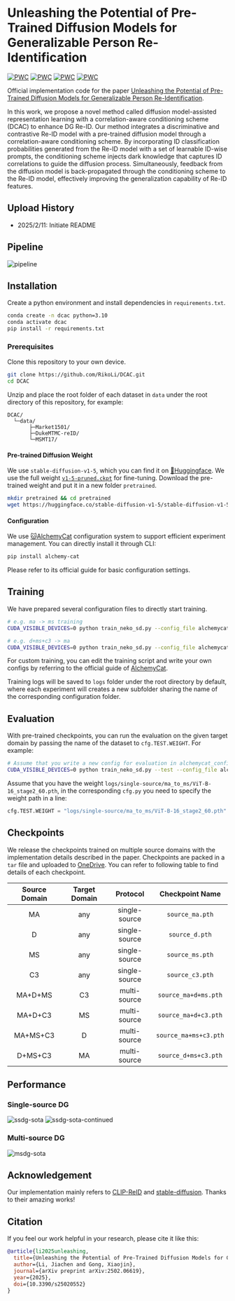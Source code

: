 # Unleashing the Potential of Pre-Trained Diffusion Models for Generalizable Person Re-Identification

[![PWC](https://img.shields.io/endpoint.svg?url=https://paperswithcode.com/badge/unleashing-the-potential-of-pre-trained/generalizable-person-re-identification-on-21)](https://paperswithcode.com/sota/generalizable-person-re-identification-on-21?p=unleashing-the-potential-of-pre-trained)
[![PWC](https://img.shields.io/endpoint.svg?url=https://paperswithcode.com/badge/unleashing-the-potential-of-pre-trained/generalizable-person-re-identification-on-23)](https://paperswithcode.com/sota/generalizable-person-re-identification-on-23?p=unleashing-the-potential-of-pre-trained)
[![PWC](https://img.shields.io/endpoint.svg?url=https://paperswithcode.com/badge/unleashing-the-potential-of-pre-trained/generalizable-person-re-identification-on-22)](https://paperswithcode.com/sota/generalizable-person-re-identification-on-22?p=unleashing-the-potential-of-pre-trained)
[![PWC](https://img.shields.io/endpoint.svg?url=https://paperswithcode.com/badge/unleashing-the-potential-of-pre-trained/generalizable-person-re-identification-on-20)](https://paperswithcode.com/sota/generalizable-person-re-identification-on-20?p=unleashing-the-potential-of-pre-trained)


Official implementation code for the paper [Unleashing the Potential of Pre-Trained Diffusion Models for Generalizable Person Re-Identification](todo).

In this work, we propose a novel method called diffusion model-assisted representation learning with a correlation-aware conditioning scheme (DCAC) to enhance DG Re-ID. Our method integrates a discriminative and contrastive Re-ID model with a pre-trained diffusion model through a correlation-aware conditioning scheme. By incorporating ID classification probabilities generated from the Re-ID model with a set of learnable ID-wise prompts, the conditioning scheme injects dark knowledge that captures ID correlations to guide the diffusion process. Simultaneously, feedback from the diffusion model is back-propagated through the conditioning scheme to the Re-ID model, effectively improving the generalization capability of Re-ID features.

## Upload History

- 2025/2/11: Initiate README

## Pipeline

![pipeline](assets/pipeline.png)

## Installation

Create a python environment and install dependencies in `requirements.txt`.

```bash
conda create -n dcac python=3.10
conda activate dcac
pip install -r requirements.txt
```

### Prerequisites

Clone this repository to your own device.

```bash
git clone https://github.com/RikoLi/DCAC.git
cd DCAC
```

Unzip and place the root folder of each dataset in `data` under the root directory of this repository, for example:

```
DCAC/
  └─data/
       ├─Market1501/
       ├─DukeMTMC-reID/
       └─MSMT17/
```

#### Pre-trained Diffusion Weight

We use `stable-diffusion-v1-5`, which you can find it on [🤗Huggingface](https://huggingface.co/stable-diffusion-v1-5/stable-diffusion-v1-5). We use the full weight [`v1-5-pruned.ckpt`](https://huggingface.co/stable-diffusion-v1-5/stable-diffusion-v1-5/blob/main/v1-5-pruned.ckpt) for fine-tuning. Download the pre-trained weight and put it in a new folder `pretrained`.

```bash
mkdir pretrained && cd pretrained
wget https://huggingface.co/stable-diffusion-v1-5/stable-diffusion-v1-5/blob/main/v1-5-pruned.ckpt
```

#### Configuration

We use [:cat:AlchemyCat](https://github.com/HAL-42/AlchemyCat) configuration system to support efficient experiment management. You can directly install it through CLI:

```bash
pip install alchemy-cat
```

Please refer to its official guide for basic configuration settings.

## Training

We have prepared several configuration files to directly start training.

```bash
# e.g. ma -> ms training
CUDA_VISIBLE_DEVICES=0 python train_neko_sd.py --config_file alchemycat_configs/single-source/ma_to_ms/cfg.py

# e.g. d+ms+c3 -> ma
CUDA_VISIBLE_DEVICES=0 python train_neko_sd.py --config_file alchemycat_configs/multi-source/d+ms+c3_to_ma/cfg.py
```

For custom training, you can edit the training script and write your own configs by referring to the official guide of [AlchemyCat](https://github.com/HAL-42/AlchemyCat).

Training logs will be saved to `logs` folder under the root directory by default, where each experiment will creates a new subfolder sharing the name of the corresponding configuration folder.

## Evaluation

With pre-trained checkpoints, you can run the evaluation on the given target domain by passing the name of the dataset to `cfg.TEST.WEIGHT`. For example:

```bash
# Assume that you write a new config for evaluation in alchemycat_configs/test/cfg.py
CUDA_VISIBLE_DEVICES=0 python train_neko_sd.py --test --config_file alchemycat_configs/test/cfg.py
```

Assume that you have the weight `logs/single-source/ma_to_ms/ViT-B-16_stage2_60.pth`, in the corresponding `cfg.py` you need to specify the weight path in a line:

```python
cfg.TEST.WEIGHT = "logs/single-source/ma_to_ms/ViT-B-16_stage2_60.pth"
```

## Checkpoints

We release the checkpoints trained on multiple source domains with the implementation details described in the paper. Checkpoints are packed in a `tar` file and uploaded to [OneDrive](xxxxx). You can refer to following table to find details of each checkpoint.

Source Domain | Target Domain | Protocol | Checkpoint Name
:--: | :--: | :--: | :--:
MA | any | single-source | `source_ma.pth`
D | any | single-source | `source_d.pth`
MS | any | single-source | `source_ms.pth`
C3 | any | single-source | `source_c3.pth`
MA+D+MS | C3 | multi-source | `source_ma+d+ms.pth`
MA+D+C3 | MS | multi-source |`source_ma+d+c3.pth`
MA+MS+C3 | D | multi-source |`source_ma+ms+c3.pth`
D+MS+C3 | MA | multi-source |`source_d+ms+c3.pth`

## Performance

### Single-source DG
![ssdg-sota](assets/ssdg-sota.png)
![ssdg-sota-continued](assets/ssdg-sota-continued.png)

### Multi-source DG
![msdg-sota](assets/msdg-sota.png)

## Acknowledgement

Our implementation mainly refers to [CLIP-ReID](https://github.com/Syliz517/CLIP-ReID) and [stable-diffusion](https://github.com/CompVis/stable-diffusion). Thanks to their amazing works!

## Citation

If you feel our work helpful in your research, please cite it like this:

```bibtex
@article{li2025unleashing,
  title={Unleashing the Potential of Pre-Trained Diffusion Models for Generalizable Person Re-Identification},
  author={Li, Jiachen and Gong, Xiaojin},
  journal={arXiv preprint arXiv:2502.06619},
  year={2025},
  doi={10.3390/s25020552}
}
```
